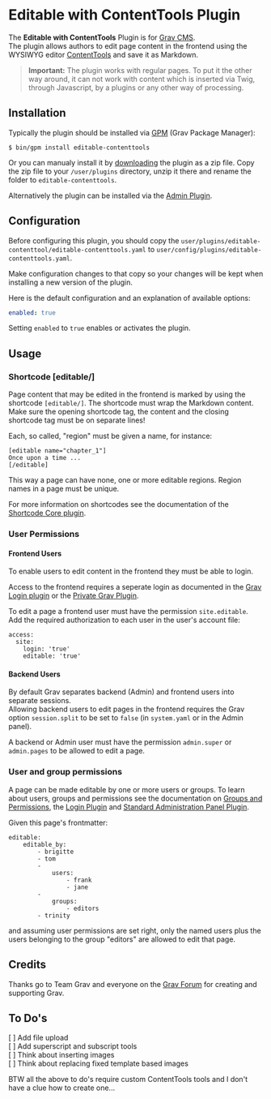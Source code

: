 # Editable with ContentTools Plugin

The **Editable with ContentTools** Plugin is for [Grav CMS](http://github.com/getgrav/grav).   
The plugin allows authors to edit page content in the frontend using the WYSIWYG editor [ContentTools](http://getcontenttools.com/) and save it as Markdown.

> **Important:** The plugin works with regular pages. To put it the other way around, it can not work with content which is inserted via Twig, through Javascript, by a plugins or any other way of processing.

## Installation

Typically the plugin should be installed via [GPM](http://learn.getgrav.org/advanced/grav-gpm) (Grav Package Manager):

```
$ bin/gpm install editable-contenttools
```

Or you can manualy install it by [downloading](https://github.com/bleutzinn/grav-plugin-editable-contenttools/archive/master.zip) the plugin as a zip file. Copy the zip file to your `/user/plugins` directory, unzip it there and rename the folder to `editable-contenttools`.

Alternatively the plugin can be installed via the [Admin Plugin](http://learn.getgrav.org/admin-panel/plugins).

## Configuration

Before configuring this plugin, you should copy the `user/plugins/editable-contenttool/editable-contenttools.yaml` to `user/config/plugins/editable-contenttools.yaml`.

Make configuration changes to that copy so your changes will be kept when installing a new version of the plugin.

Here is the default configuration and an explanation of available options:

```yaml
enabled: true
```

Setting `enabled` to `true` enables or activates the plugin.

## Usage

### Shortcode [editable/]

Page content that may be edited in the frontend is marked by using the shortcode `[editable/]`. The shortcode must wrap the Markdown content. Make sure the opening shortcode tag, the content and the closing shortcode tag must be on separate lines!

Each, so called, "region" must be given a name, for instance:

```
[editable name="chapter_1"]
Once upon a time ...
[/editable]
```

This way a page can have none, one or more editable regions. Region names in a page must be unique.

For more information on shortcodes see the documentation of the [Shortcode Core plugin](https://github.com/getgrav/grav-plugin-shortcode-core).

### User Permissions

#### Frontend Users

To enable users to edit content in the frontend they must be able to login. 

Access to the frontend requires a seperate login as documented in the [Grav Login plugin](https://github.com/getgrav/grav-plugin-login) or the [Private Grav Plugin](https://github.com/Diyzzuf/grav-plugin-private).

To edit a page a frontend user must have the permission `site.editable`. Add the required authorization to each user in the user's account file:

```
access:
  site:
    login: 'true'
    editable: 'true'
```

#### Backend Users

By default Grav separates backend (Admin) and frontend users into separate sessions.   
Allowing backend users to edit pages in the frontend requires the Grav option `session.split` to be set to `false` (in `system.yaml` or in the Admin panel).

A backend or Admin user must have the permission `admin.super` or `admin.pages` to be allowed to edit a page.


### User and group permissions

A page can be made editable by one or more users or groups. To learn about users, groups and permissions see the documentation on [Groups and Permissions](https://learn.getgrav.org/advanced/groups-and-permissions), the [Login Plugin](https://github.com/getgrav/grav-plugin-login) and [Standard Administration Panel Plugin](https://github.com/getgrav/grav-plugin-admin). 

Given this page's frontmatter:

```
editable:
    editable_by:
        - brigitte
        - tom
        -
            users:
                - frank
                - jane
        -
            groups:
                - editors
        - trinity
```

and assuming user permissions are set right, only the named users plus the users belonging to the group "editors" are allowed to edit that page.

## Credits

Thanks go to Team Grav and everyone on the [Grav Forum](https://getgrav.org/forum) for creating and supporting Grav.

## To Do's
<a name="todos"></a>
   
[ ] Add file upload   
[ ] Add superscript and subscript tools   
[ ] Think about inserting images   
[ ] Think about replacing fixed template based images

BTW all the above to do's require custom ContentTools tools and I don't have a clue how to create one...


